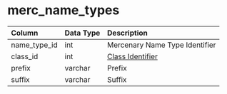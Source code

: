 # merc\_name\_types

| Column | Data Type | Description |
| :--- | :--- | :--- |
| name\_type\_id | int | Mercenary Name Type Identifier |
| class\_id | int | [Class Identifier](../../../../categories/player/class-list) |
| prefix | varchar | Prefix |
| suffix | varchar | Suffix |

